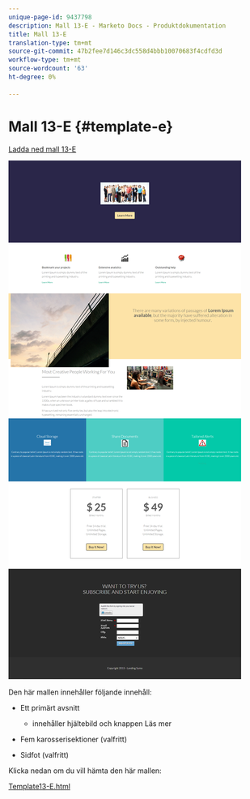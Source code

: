 ```yaml
---
unique-page-id: 9437798
description: Mall 13-E - Marketo Docs - Produktdokumentation
title: Mall 13-E
translation-type: tm+mt
source-git-commit: 47b2fee7d146c3dc558d4bbb10070683f4cdfd3d
workflow-type: tm+mt
source-wordcount: '63'
ht-degree: 0%

---
```



# Mall 13-E {#template-e}

[Ladda ned mall 13-E](http://docs.marketo.com/download/attachments/9437798/template-13e.html?version=1&amp;modificationdate=1438980113000&amp;api=v2)

![](assets/image2015-8-11-14-3a33-3a18.png)

Den här mallen innehåller följande innehåll:

* Ett primärt avsnitt

   * innehåller hjältebild och knappen Läs mer

* Fem karosserisektioner (valfritt)
* Sidfot (valfritt)

Klicka nedan om du vill hämta den här mallen:

[Template13-E.html](http://docs.marketo.com/download/attachments/9437798/template-13e.html?version=1&amp;modificationdate=1438980113000&amp;api=v2)
